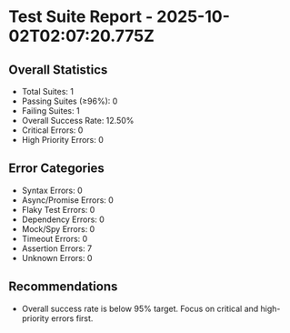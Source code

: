 # Test Suite Report - 2025-10-02T02:07:20.775Z

## Overall Statistics
- Total Suites: 1
- Passing Suites (≥96%): 0
- Failing Suites: 1
- Overall Success Rate: 12.50%
- Critical Errors: 0
- High Priority Errors: 0

## Error Categories
- Syntax Errors: 0
- Async/Promise Errors: 0
- Flaky Test Errors: 0
- Dependency Errors: 0
- Mock/Spy Errors: 0
- Timeout Errors: 0
- Assertion Errors: 7
- Unknown Errors: 0

## Recommendations
- Overall success rate is below 95% target. Focus on critical and high-priority errors first.



